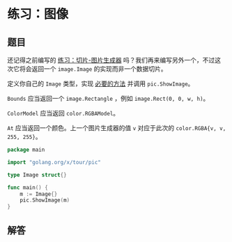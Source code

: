 # 练习：图像

## 题目

还记得之前编写的 [练习：切片-图片生成器](A-tour-of-Go/Exercise-slices.md) 吗？我们再来编写另外一个，不过这次它将会返回一个 `image.Image` 的实现而非一个数据切片。

定义你自己的 `Image` 类型，实现 [必要的方法](https://go-zh.org/pkg/image/#Image) 并调用 `pic.ShowImage`。

`Bounds` 应当返回一个 `image.Rectangle` ，例如 `image.Rect(0, 0, w, h)`。

`ColorModel` 应当返回 `color.RGBAModel`。

`At` 应当返回一个颜色。上一个图片生成器的值 `v` 对应于此次的 `color.RGBA{v, v, 255, 255}`。

```go
package main

import "golang.org/x/tour/pic"

type Image struct{}

func main() {
	m := Image{}
	pic.ShowImage(m)
}
```

## 解答



<!-- 网址或引用 -->
